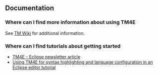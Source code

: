 ## Documentation

### Where can I find more information about using TM4E

See [TM Wiki](https://github.com/eclipse-tm4e/tm4e/wiki) for additional information.

### Where can I find tutorials about getting started

* [TM4E - Eclipse newsletter article](https://www.eclipse.org/community/eclipse_newsletter/2018/june/tm4e.php)
* [Using TM4E for syntax highlighting and language configuration in an Eclipse editor tutorial](https://www.vogella.com/tutorials/EclipseEditors/article.html#exercise-implementing-syntax-highlighting-using-text-mate)
